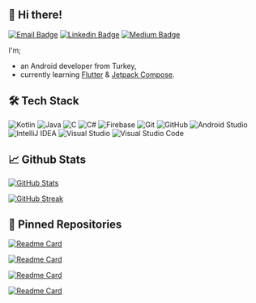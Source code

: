 ## 👋 Hi there!

[![Email Badge](https://img.shields.io/badge/esadcmrt@gmail.com-c71610?style=flat-square&logo=gmail&logoColor=white)](mailto:esadcmrt@gmail.com "Connect by Email")
[![Linkedin Badge](https://img.shields.io/badge/Muhammed%20Esad%20C%C3%B6mert-0077B5?style=flat-square&logo=linkedin&logoColor=white)](https://www.linkedin.com/in/muhammedesadcomert/ "Connect on Linkedin")
[![Medium Badge](https://img.shields.io/badge/Muhammed%20Esad%20C%C3%B6mert-000000?style=flat-square&logo=medium&logoColor=white)](https://medium.com/@muhammedesadcomert "Follow on Medium")

I'm;
- an Android developer from Turkey,
- currently learning [Flutter](https://flutter.dev/) & [Jetpack Compose](https://developer.android.com/jetpack/compose).

## 🛠 Tech Stack

![Kotlin](https://img.shields.io/badge/Kotlin-%230095D5.svg?style=for-the-badge&style=flat-square&logo=kotlin&logoColor=white)
![Java](https://img.shields.io/badge/Java-%23ED8B00.svg?style=for-the-badge&style=flat-square&logo=java&logoColor=white)
![C](https://img.shields.io/badge/C-%2300599C.svg?style=for-the-badge&style=flat-square&logo=c&logoColor=white)
![C#](https://img.shields.io/badge/C%23-%23239120.svg?style=for-the-badge&style=flat-square&logo=c-sharp&logoColor=white)
![Firebase](https://img.shields.io/badge/Firebase-%23039BE5.svg?style=for-the-badge&style=flat-square&logo=firebase)
![Git](https://img.shields.io/badge/Git-%23F05033.svg?style=for-the-badge&style=flat-square&logo=git&logoColor=white)
![GitHub](https://img.shields.io/badge/Github-%23121011.svg?style=for-the-badge&style=flat-square&logo=github&logoColor=white)
![Android Studio](https://img.shields.io/badge/Android%20Studio-3DDC84.svg?style=for-the-badge&style=flat-square&logo=android-studio&logoColor=white)
![IntelliJ IDEA](https://img.shields.io/badge/IntelliJ%20IDEA-000000.svg?style=for-the-badge&style=flat-square&logo=intellij-idea&logoColor=white)
![Visual Studio](https://img.shields.io/badge/Visual%20Studio-5C2D91.svg?style=for-the-badge&style=flat-square&logo=visual-studio&logoColor=white)
![Visual Studio Code](https://img.shields.io/badge/VS%20Code-0078d7.svg?style=for-the-badge&style=flat-square&logo=visual-studio-code&logoColor=white)

## 📈 Github Stats

[![GitHub Stats](https://github-readme-stats.vercel.app/api?username=muhammedesadcomert&show_icons=true&theme=radical)](https://github.com/anuraghazra/github-readme-stats)

[![GitHub Streak](https://streak-stats.demolab.com/?user=muhammedesadcomert&theme=dark&border=FFA500&fire=FC2E20&sideNums=7F00FF&mode=weekly)](https://git.io/streak-stats)

## 📌 Pinned Repositories

[![Readme Card](https://github-readme-stats.vercel.app/api/pin/?username=muhammedesadcomert&theme=dracula&repo=Bored)](https://github.com/muhammedesadcomert/Bored)

[![Readme Card](https://github-readme-stats.vercel.app/api/pin/?username=muhammedesadcomert&theme=dracula&repo=FastFood)](https://github.com/muhammedesadcomert/FastFood)

[![Readme Card](https://github-readme-stats.vercel.app/api/pin/?username=muhammedesadcomert&theme=dracula&repo=NotesApp)](https://github.com/muhammedesadcomert/NotesApp)

[![Readme Card](https://github-readme-stats.vercel.app/api/pin/?username=muhammedesadcomert&theme=dracula&repo=eCommerceApp)](https://github.com/muhammedesadcomert/eCommerceApp)
